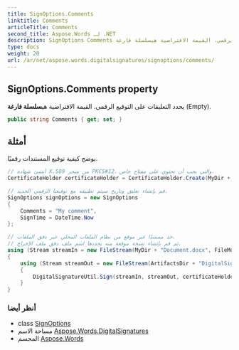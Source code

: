 ```yaml
---
title: SignOptions.Comments
linktitle: Comments
articleTitle: Comments
second_title: Aspose.Words لـ .NET
description: SignOptions Comments ملكية. يحدد التعليقات على التوقيع الرقمي. القيمة الافتراضية هيسلسلة فارغة Empty في C#.
type: docs
weight: 20
url: /ar/net/aspose.words.digitalsignatures/signoptions/comments/
---
```

## SignOptions.Comments property

يحدد التعليقات على التوقيع الرقمي. القيمة الافتراضية هي**سلسلة فارغة** (Empty).

```csharp
public string Comments { get; set; }
```

## أمثلة

يوضح كيفية توقيع المستندات رقميًا.

```csharp
// أنشئ شهادة X.509 من متجر PKCS#12، والتي يجب أن تحتوي على مفتاح خاص.
CertificateHolder certificateHolder = CertificateHolder.Create(MyDir + "morzal.pfx", "aw");

// قم بإنشاء تعليق وتاريخ سيتم تطبيقه مع توقيعنا الرقمي الجديد.
SignOptions signOptions = new SignOptions
{
    Comments = "My comment", 
    SignTime = DateTime.Now
};

// خذ مستندًا غير موقع من نظام الملفات المحلي عبر دفق الملفات،
// ثم قم بإنشاء نسخة موقعة منه يحددها اسم ملف دفق ملف الإخراج.
using (Stream streamIn = new FileStream(MyDir + "Document.docx", FileMode.Open))
{
    using (Stream streamOut = new FileStream(ArtifactsDir + "DigitalSignatureUtil.SignDocument.docx", FileMode.OpenOrCreate))
    {
        DigitalSignatureUtil.Sign(streamIn, streamOut, certificateHolder, signOptions);
    }
}
```

### أنظر أيضا

* class [SignOptions](../)
* مساحة الاسم [Aspose.Words.DigitalSignatures](../../../aspose.words.digitalsignatures/)
* المجسم [Aspose.Words](../../../)
